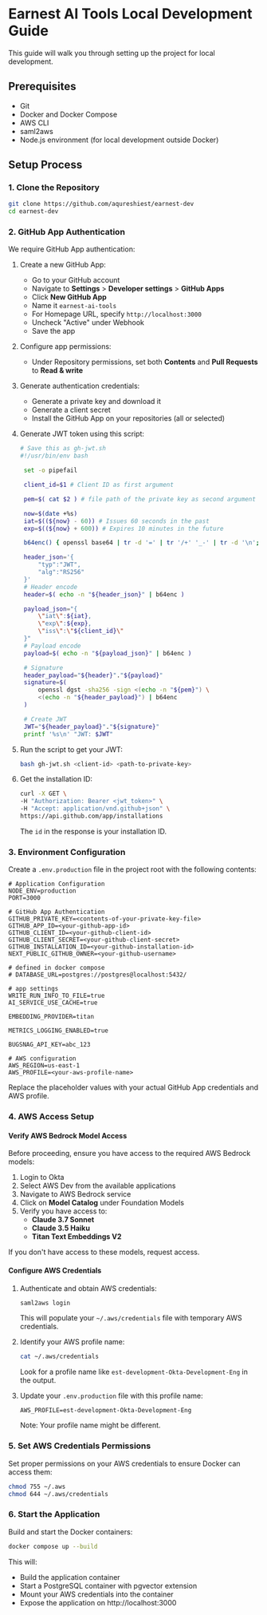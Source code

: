 # Earnest AI Tools Local Development Guide

This guide will walk you through setting up the project for local development.

## Prerequisites

- Git
- Docker and Docker Compose
- AWS CLI
- saml2aws
- Node.js environment (for local development outside Docker)

## Setup Process

### 1. Clone the Repository

```bash
git clone https://github.com/aqureshiest/earnest-dev
cd earnest-dev
```

### 2. GitHub App Authentication

We require GitHub App authentication:

1. Create a new GitHub App:
   - Go to your GitHub account
   - Navigate to **Settings** > **Developer settings** > **GitHub Apps**
   - Click **New GitHub App**
   - Name it `earnest-ai-tools`
   - For Homepage URL, specify `http://localhost:3000`
   - Uncheck "Active" under Webhook
   - Save the app

2. Configure app permissions:
   - Under Repository permissions, set both **Contents** and **Pull Requests** to **Read & write**

3. Generate authentication credentials:
   - Generate a private key and download it
   - Generate a client secret
   - Install the GitHub App on your repositories (all or selected)

4. Generate JWT token using this script:
   ```bash
   # Save this as gh-jwt.sh
   #!/usr/bin/env bash

    set -o pipefail

    client_id=$1 # Client ID as first argument

    pem=$( cat $2 ) # file path of the private key as second argument

    now=$(date +%s)
    iat=$((${now} - 60)) # Issues 60 seconds in the past
    exp=$((${now} + 600)) # Expires 10 minutes in the future

    b64enc() { openssl base64 | tr -d '=' | tr '/+' '_-' | tr -d '\n'; }

    header_json='{
        "typ":"JWT",
        "alg":"RS256"
    }'
    # Header encode
    header=$( echo -n "${header_json}" | b64enc )

    payload_json="{
        \"iat\":${iat},
        \"exp\":${exp},
        \"iss\":\"${client_id}\"
    }"
    # Payload encode
    payload=$( echo -n "${payload_json}" | b64enc )

    # Signature
    header_payload="${header}"."${payload}"
    signature=$(
        openssl dgst -sha256 -sign <(echo -n "${pem}") \
        <(echo -n "${header_payload}") | b64enc
    )

    # Create JWT
    JWT="${header_payload}"."${signature}"
    printf '%s\n' "JWT: $JWT"
   ```

5. Run the script to get your JWT:
   ```bash
   bash gh-jwt.sh <client-id> <path-to-private-key>
   ```

6. Get the installation ID:
   ```bash
   curl -X GET \
   -H "Authorization: Bearer <jwt_token>" \
   -H "Accept: application/vnd.github+json" \
   https://api.github.com/app/installations
   ```
   The `id` in the response is your installation ID.

### 3. Environment Configuration

Create a `.env.production` file in the project root with the following contents:

```
# Application Configuration
NODE_ENV=production
PORT=3000

# GitHub App Authentication
GITHUB_PRIVATE_KEY=<contents-of-your-private-key-file>
GITHUB_APP_ID=<your-github-app-id>
GITHUB_CLIENT_ID=<your-github-client-id>
GITHUB_CLIENT_SECRET=<your-github-client-secret>
GITHUB_INSTALLATION_ID=<your-github-installation-id>
NEXT_PUBLIC_GITHUB_OWNER=<your-github-username>

# defined in docker compose
# DATABASE_URL=postgres://postgres@localhost:5432/

# app settings
WRITE_RUN_INFO_TO_FILE=true
AI_SERVICE_USE_CACHE=true

EMBEDDING_PROVIDER=titan

METRICS_LOGGING_ENABLED=true

BUGSNAG_API_KEY=abc_123

# AWS configuration
AWS_REGION=us-east-1
AWS_PROFILE=<your-aws-profile-name>
```

Replace the placeholder values with your actual GitHub App credentials and AWS profile.

### 4. AWS Access Setup

#### Verify AWS Bedrock Model Access

Before proceeding, ensure you have access to the required AWS Bedrock models:

1. Login to Okta
2. Select AWS Dev from the available applications
3. Navigate to AWS Bedrock service
4. Click on **Model Catalog** under Foundation Models
5. Verify you have access to:
   - **Claude 3.7 Sonnet**
   - **Claude 3.5 Haiku**
   - **Titan Text Embeddings V2**

If you don't have access to these models, request access.

#### Configure AWS Credentials

1. Authenticate and obtain AWS credentials:
   ```bash
   saml2aws login
   ```
   This will populate your `~/.aws/credentials` file with temporary AWS credentials.

2. Identify your AWS profile name:
   ```bash
   cat ~/.aws/credentials
   ```
   Look for a profile name like `est-development-Okta-Development-Eng` in the output.

3. Update your `.env.production` file with this profile name:
   ```
   AWS_PROFILE=est-development-Okta-Development-Eng
   ```
   Note: Your profile name might be different.

### 5. Set AWS Credentials Permissions

Set proper permissions on your AWS credentials to ensure Docker can access them:

```bash
chmod 755 ~/.aws
chmod 644 ~/.aws/credentials
```

### 6. Start the Application

Build and start the Docker containers:

```bash
docker compose up --build
```

This will:
- Build the application container
- Start a PostgreSQL container with pgvector extension
- Mount your AWS credentials into the container
- Expose the application on http://localhost:3000